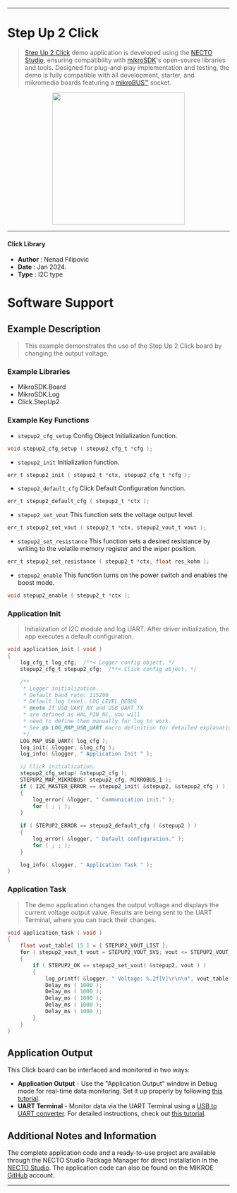 
---
# Step Up 2 Click

> [Step Up 2 Click](https://www.mikroe.com/?pid_product=MIKROE-6076) demo application is developed using
the [NECTO Studio](https://www.mikroe.com/necto), ensuring compatibility with [mikroSDK](https://www.mikroe.com/mikrosdk)'s
open-source libraries and tools. Designed for plug-and-play implementation and testing, the demo is fully compatible with
all development, starter, and mikromedia boards featuring a [mikroBUS&trade;](https://www.mikroe.com/mikrobus) socket.

<p align="center">
  <img src="https://www.mikroe.com/?pid_product=MIKROE-6076&image=1" height=300px>
</p>

---

#### Click Library

- **Author**        : Nenad Filipovic
- **Date**          : Jan 2024.
- **Type**          : I2C type

# Software Support

## Example Description

> This example demonstrates the use of the Step Up 2 Click board by changing the output voltage.

### Example Libraries

- MikroSDK.Board
- MikroSDK.Log
- Click.StepUp2

### Example Key Functions

- `stepup2_cfg_setup` Config Object Initialization function.
```c
void stepup2_cfg_setup ( stepup2_cfg_t *cfg );
```

- `stepup2_init` Initialization function.
```c
err_t stepup2_init ( stepup2_t *ctx, stepup2_cfg_t *cfg );
```

- `stepup2_default_cfg` Click Default Configuration function.
```c
err_t stepup2_default_cfg ( stepup2_t *ctx );
```

- `stepup2_set_vout` This function sets the voltage output level.
```c
err_t stepup2_set_vout ( stepup2_t *ctx, stepup2_vout_t vout );
```

- `stepup2_set_resistance` This function sets a desired resistance by writing to the volatile memory register and the wiper position.
```c
err_t stepup2_set_resistance ( stepup2_t *ctx, float res_kohm );
```

- `stepup2_enable` This function turns on the power switch and enables the boost mode.
```c
void stepup2_enable ( stepup2_t *ctx );
```

### Application Init

> Initialization of I2C module and log UART.
> After driver initialization, the app executes a default configuration.

```c
void application_init ( void ) 
{
    log_cfg_t log_cfg;  /**< Logger config object. */
    stepup2_cfg_t stepup2_cfg;  /**< Click config object. */

    /** 
     * Logger initialization.
     * Default baud rate: 115200
     * Default log level: LOG_LEVEL_DEBUG
     * @note If USB_UART_RX and USB_UART_TX 
     * are defined as HAL_PIN_NC, you will 
     * need to define them manually for log to work. 
     * See @b LOG_MAP_USB_UART macro definition for detailed explanation.
     */
    LOG_MAP_USB_UART( log_cfg );
    log_init( &logger, &log_cfg );
    log_info( &logger, " Application Init " );

    // Click initialization.
    stepup2_cfg_setup( &stepup2_cfg );
    STEPUP2_MAP_MIKROBUS( stepup2_cfg, MIKROBUS_1 );
    if ( I2C_MASTER_ERROR == stepup2_init( &stepup2, &stepup2_cfg ) ) 
    {
        log_error( &logger, " Communication init." );
        for ( ; ; );
    }
    
    if ( STEPUP2_ERROR == stepup2_default_cfg ( &stepup2 ) )
    {
        log_error( &logger, " Default configuration." );
        for ( ; ; );
    }

    log_info( &logger, " Application Task " );
}
```

### Application Task

> The demo application changes the output voltage and displays the current voltage output value.
> Results are being sent to the UART Terminal, where you can track their changes.

```c
void application_task ( void ) 
{
    float vout_table[ 15 ] = { STEPUP2_VOUT_LIST };
    for ( stepup2_vout_t vout = STEPUP2_VOUT_5V5; vout <= STEPUP2_VOUT_3V3; vout++ )
    {
        if ( STEPUP2_OK == stepup2_set_vout( &stepup2, vout ) )
        {
            log_printf( &logger, " Voltage: %.2f[V]\r\n\n", vout_table[ vout ] );
            Delay_ms ( 1000 );
            Delay_ms ( 1000 );
            Delay_ms ( 1000 );
            Delay_ms ( 1000 );
            Delay_ms ( 1000 );
        }
    }
}
```

## Application Output

This Click board can be interfaced and monitored in two ways:
- **Application Output** - Use the "Application Output" window in Debug mode for real-time data monitoring.
Set it up properly by following [this tutorial](https://www.youtube.com/watch?v=ta5yyk1Woy4).
- **UART Terminal** - Monitor data via the UART Terminal using
a [USB to UART converter](https://www.mikroe.com/click/interface/usb?interface*=uart,uart). For detailed instructions,
check out [this tutorial](https://help.mikroe.com/necto/v2/Getting%20Started/Tools/UARTTerminalTool).

## Additional Notes and Information

The complete application code and a ready-to-use project are available through the NECTO Studio Package Manager for 
direct installation in the [NECTO Studio](https://www.mikroe.com/necto). The application code can also be found on
the MIKROE [GitHub](https://github.com/MikroElektronika/mikrosdk_click_v2) account.

---
